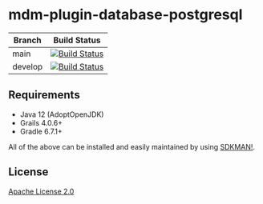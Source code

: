 # mdm-plugin-database-postgresql

| Branch | Build Status |
| ------ | ------------ |
| main | [![Build Status](https://jenkins.cs.ox.ac.uk/buildStatus/icon?job=Mauro+Data+Mapper+Plugins%2Fmdm-plugin-database-postgresql%2Fmain)](https://jenkins.cs.ox.ac.uk/blue/organizations/jenkins/Mauro%20Data%20Mapper%20Plugins%2Fmdm-plugin-database-postgresql/branches) |
| develop | [![Build Status](https://jenkins.cs.ox.ac.uk/buildStatus/icon?job=Mauro+Data+Mapper+Plugins%2Fmdm-plugin-database-postgresql%2Fdevelop)](https://jenkins.cs.ox.ac.uk/blue/organizations/jenkins/Mauro%20Data%20Mapper%20Plugins%2Fmdm-plugin-database-postgresql/branches) |

## Requirements

* Java 12 (AdoptOpenJDK)
* Grails 4.0.6+
* Gradle 6.7.1+

All of the above can be installed and easily maintained by using [SDKMAN!](https://sdkman.io/install).

## License

[Apache License 2.0](LICENSE)
